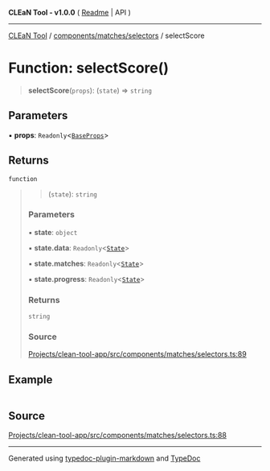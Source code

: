 **CLEaN Tool - v1.0.0** ( [Readme](../../../../README.md) \| API )

***

[CLEaN Tool](../../../../modules.md) / [components/matches/selectors](../README.md) / selectScore

# Function: selectScore()

> **selectScore**(`props`): (`state`) => `string`

## Parameters

▪ **props**: `Readonly`\<[`BaseProps`](../private/interfaces/BaseProps.md)\>

## Returns

`function`

> > (`state`): `string`
>
> ### Parameters
>
> ▪ **state**: `object`
>
> ▪ **state.data**: `Readonly`\<[`State`](../../../../reducers/data/interfaces/State.md)\>
>
> ▪ **state.matches**: `Readonly`\<[`State`](../../../../selectors/progress/private/interfaces/State.md)\>
>
> ▪ **state.progress**: `Readonly`\<[`State`](../../../../selectors/progress/private/interfaces/State.md)\>
>
> ### Returns
>
> `string`
>
> ### Source
>
> [Projects/clean-tool-app/src/components/matches/selectors.ts:89](https://github.com/yuckyh/clean-tool-app/)
>

## Example

```ts

```

## Source

[Projects/clean-tool-app/src/components/matches/selectors.ts:88](https://github.com/yuckyh/clean-tool-app/)

***

Generated using [typedoc-plugin-markdown](https://www.npmjs.com/package/typedoc-plugin-markdown) and [TypeDoc](https://typedoc.org/)
